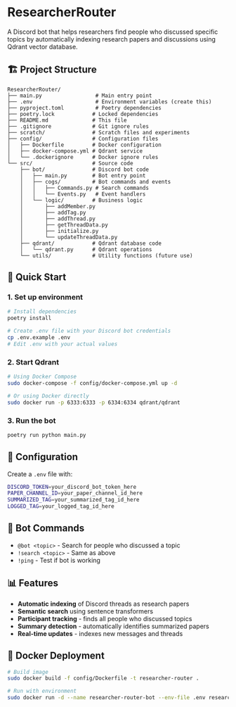 # ResearcherRouter

A Discord bot that helps researchers find people who discussed specific topics by automatically indexing research papers and discussions using Qdrant vector database.

## 🏗️ Project Structure

```
ResearcherRouter/
├── main.py                 # Main entry point
├── .env                    # Environment variables (create this)
├── pyproject.toml          # Poetry dependencies
├── poetry.lock            # Locked dependencies
├── README.md              # This file
├── .gitignore             # Git ignore rules
├── scratch/               # Scratch files and experiments
├── config/                # Configuration files
│   ├── Dockerfile         # Docker configuration
│   ├── docker-compose.yml # Qdrant service
│   └── .dockerignore      # Docker ignore rules
└── src/                   # Source code
    ├── bot/               # Discord bot code
    │   ├── main.py        # Bot entry point
    │   ├── cogs/          # Bot commands and events
    │   │   ├── Commands.py # Search commands
    │   │   └── Events.py   # Event handlers
    │   └── logic/         # Business logic
    │       ├── addMember.py
    │       ├── addTag.py
    │       ├── addThread.py
    │       ├── getThreadData.py
    │       ├── initialize.py
    │       └── updateThreadData.py
    ├── qdrant/            # Qdrant database code
    │   └── qdrant.py      # Qdrant operations
    └── utils/             # Utility functions (future use)
```

## 🚀 Quick Start

### 1. Set up environment
```bash
# Install dependencies
poetry install

# Create .env file with your Discord bot credentials
cp .env.example .env
# Edit .env with your actual values
```

### 2. Start Qdrant
```bash
# Using Docker Compose
sudo docker-compose -f config/docker-compose.yml up -d

# Or using Docker directly
sudo docker run -p 6333:6333 -p 6334:6334 qdrant/qdrant
```

### 3. Run the bot
```bash
poetry run python main.py
```

## 🔧 Configuration

Create a `.env` file with:
```bash
DISCORD_TOKEN=your_discord_bot_token_here
PAPER_CHANNEL_ID=your_paper_channel_id_here
SUMMARIZED_TAG=your_summarized_tag_id_here
LOGGED_TAG=your_logged_tag_id_here
```

## 🤖 Bot Commands

- `@bot <topic>` - Search for people who discussed a topic
- `!search <topic>` - Same as above
- `!ping` - Test if bot is working

## 📊 Features

- **Automatic indexing** of Discord threads as research papers
- **Semantic search** using sentence transformers
- **Participant tracking** - finds all people who discussed topics
- **Summary detection** - automatically identifies summarized papers
- **Real-time updates** - indexes new messages and threads

## 🐳 Docker Deployment

```bash
# Build image
sudo docker build -f config/Dockerfile -t researcher-router .

# Run with environment
sudo docker run -d --name researcher-router-bot --env-file .env researcher-router
```
